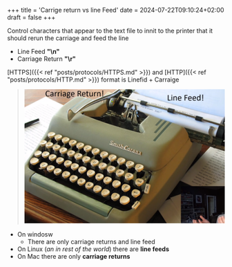 +++
title = 'Carrige return vs line Feed'
date = 2024-07-22T09:10:24+02:00
draft = false
+++

Control characters that appear to the text file to innit to the printer that it should rerun the carriage and feed the line 

- Line Feed **"\n"**
- Carriage Return **"\r"**

[HTTPS]({{< ref "posts/protocols/HTTPS.md" >}}) and  [HTTP]({{< ref "posts/protocols/HTTP.md" >}})  format is Linefid + Carraige

>![Carriage_retur_visual.png](/Carriage_retur_visual.png)
- On windosw 
	- There are only carriage returns and line feed 
- On Linux  (*an in rest of the world*)  there are **line feeds**
- On Mac there are only **carriage returns**


